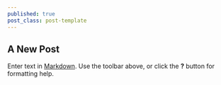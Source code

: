 ```yaml
---
published: true
post_class: post-template
---
```

## A New Post

Enter text in [Markdown](http://daringfireball.net/projects/markdown/). Use the toolbar above, or click the **?** button for formatting help.
